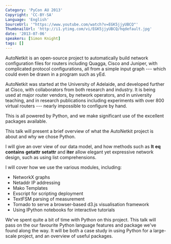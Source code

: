 ```yaml
---
Category: 'PyCon AU 2013'
Copyright: 'CC-BY-SA'
Language: 'English'
SourceUrl: '"https://www.youtube.com/watch?v=EGK5jjyUBCQ"'
ThumbnailUrl: 'http://i1.ytimg.com/vi/EGK5jjyUBCQ/hqdefault.jpg'
date: '2013-07-06'
speakers: [Simon Knight]
tags: []
---
```

AutoNetkit is an open-source project to automatically build network configuration files for routers including Quagga, Cisco and Juniper, with complicated protocol configurations, all from a simple input graph --- which could even be drawn in a program such as yEd. 

AutoNetkit was started at the University of Adelaide, and developed further at Cisco, with collaborators from both research and industry.
It is being used at major router vendors, by network operators, and in university teaching, and in research publications including experiments with over 800 virtual routers --- nearly impossible to configure by hand.


This is all powered by Python, and we make significant use of the excellent packages available.

This talk will present a brief overview of what the AutoNetkit project is about and why we chose Python.

I will give an over view of our data model, and how methods such as __lt__ __eq__ __contains__ __getattr__ __setattr__ and __iter__ allow elegant yet expressive network design, such as using list comprehensions.

I will cover how we use the various modules, including:
- NetworkX graphs
- Netaddr IP addressing
- Mako Templates
- Exscript for scripting deployment
- TextFSM parsing of measurement
- Tornado to serve a browser-based d3.js visualisation framework
- Using IPython notebooks for interactive tutorials

We've spent quite a bit of time with Python on this project. This talk will pass on the our favourite Python language features and package we've found along the way.
It will be both a case study in using Python for a large-scale project, and an overview of useful packages.
